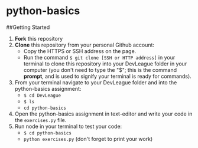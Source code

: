 # python-basics

##Getting Started
1. **Fork** this repository
2. **Clone** this repository from your personal Github account:
    - Copy the HTTPS or SSH address on the page.
    - Run the command `$ git clone [SSH or HTTP address]` in your terminal to clone this repository into your DevLeague folder 
      in  your computer (you don't need to type the "$"; this is the command __prompt__, and is used to signify your terminal is ready for commands).
3. From your terminal navigate to your DevLeague folder and into the python-basics assignment:
    - `$ cd DevLeague`
    - `$ ls` 
    - `cd python-basics`
4. Open the python-basics assignment in text-editor and write your code in the `exercises.py` file.
5. Run node in your terminal to test your code:
   - `$ cd python-basics`
   - `python exercises.py` (don't forget to print your work)
